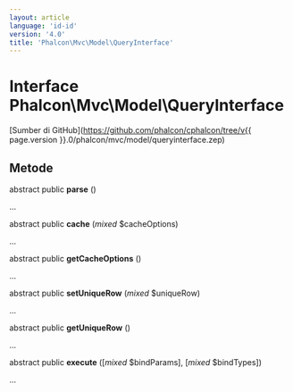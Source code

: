 ```yaml
---
layout: article
language: 'id-id'
version: '4.0'
title: 'Phalcon\Mvc\Model\QueryInterface'
---
```

# Interface **Phalcon\Mvc\Model\QueryInterface**

[Sumber di GitHub](https://github.com/phalcon/cphalcon/tree/v{{ page.version }}.0/phalcon/mvc/model/queryinterface.zep)

## Metode

abstract public **parse** ()

...

abstract public **cache** (*mixed* $cacheOptions)

...

abstract public **getCacheOptions** ()

...

abstract public **setUniqueRow** (*mixed* $uniqueRow)

...

abstract public **getUniqueRow** ()

...

abstract public **execute** ([*mixed* $bindParams], [*mixed* $bindTypes])

...